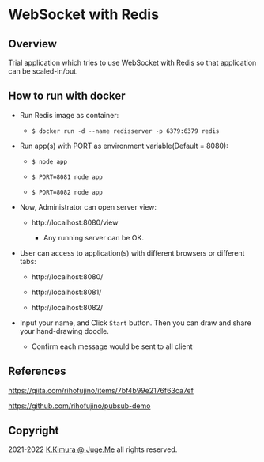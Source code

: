 # WebSocket with Redis

## Overview

Trial application which tries to use WebSocket with Redis so that application can be scaled-in/out.


## How to run with docker

- Run Redis image as container:

  - `$ docker run -d --name redisserver -p 6379:6379 redis`

- Run app(s) with PORT as environment variable(Default = 8080):

  - `$ node app`

  - `$ PORT=8081 node app`

  - `$ PORT=8082 node app`

- Now, Administrator can open server view:

  - http://localhost:8080/view

    - Any running server can be OK.

- User can access to application(s) with different browsers or different tabs:

  - http://localhost:8080/

  - http://localhost:8081/

  - http://localhost:8082/

- Input your name, and Click `Start` button. Then you can draw and share your hand-drawing doodle. 

  - Confirm each message would be sent to all client


## References

https://qiita.com/rihofujino/items/7bf4b99e2176f63ca7ef

https://github.com/rihofujino/pubsub-demo


## Copyright

2021-2022 [K.Kimura @ Juge.Me](https://github.com/dotnsf) all rights reserved.

